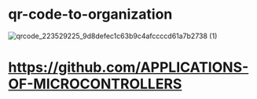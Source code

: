 # qr-code-to-organization

 ![qrcode_223529225_9d8defec1c63b9c4afccccd61a7b2738 (1)](https://github.com/user-attachments/assets/053f5dd7-b096-4143-a1c8-452451ee95fa)


# https://github.com/APPLICATIONS-OF-MICROCONTROLLERS
